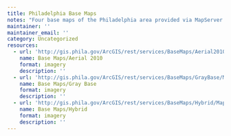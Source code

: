 ```yaml
---
title: Philadelphia Base Maps
notes: "Four base maps of the Philadelphia area provided via MapServer. The base maps are:\r\n<br></br>\r\nAerial 2010\r\n<br>\r\nGrayBase\r\n<br>\r\nHybrid\r\n<br>\r\nMobileBase\r\n<br></br>\r\nMobileBase includes layers for highways, street names, railways, and other built structures.  "
maintainer: ''
maintainer_email: ''
category: Uncategorized
resources:
  - url: 'http://gis.phila.gov/ArcGIS/rest/services/BaseMaps/Aerial2010/MapServer'
    name: Base Maps/Aerial 2010
    format: imagery
    description: ''
  - url: 'http://gis.phila.gov/ArcGIS/rest/services/BaseMaps/GrayBase/MapServer'
    name: Base Maps/Gray Base
    format: imagery
    description: ''
  - url: 'http://gis.phila.gov/ArcGIS/rest/services/BaseMaps/Hybrid/MapServer'
    name: Base Maps/Hybrid
    format: imagery
    description: ''
---
```


